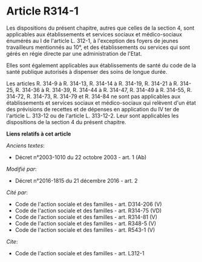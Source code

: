 # Article R314-1

Les dispositions du présent chapitre, autres que celles de la section 4, sont applicables aux établissements et services
sociaux et médico-sociaux énumérés au I de l'article L. 312-1, à l'exception des foyers de jeunes travailleurs mentionnés au
10°, et des établissements ou services qui sont gérés en régie directe par une administration de l'Etat. 

Elles sont également applicables aux établissements de santé du code de la santé publique autorisés à dispenser des soins de
longue durée.

Les articles R. 314-9 à R. 314-13, R. 314-14 à R. 314-19, R. 314-21 à R. 314-25, R. 314-36 à R. 314-39, R. 314-44 à R.
314-47, R. 314-49 à R. 314-55, R. 314-72, R. 314-73, R. 314-79 et R. 314-84 ne sont pas applicables aux établissements et
services sociaux et médico-sociaux qui relèvent d'un état des prévisions de recettes et de dépenses en application du IV ter
de l'article L. 313-12 ou de l'article L. 313-12-2. Leur sont applicables les dispositions de la section 4 du présent
chapitre.

**Liens relatifs à cet article**

_Anciens textes_:

  - Décret n°2003-1010 du 22 octobre 2003 - art. 1 (Ab)

_Modifié par_:

  - Décret n°2016-1815 du 21 décembre 2016 - art. 2

_Cité par_:

  - Code de l'action sociale et des familles - art. D314-206 (V)
  - Code de l'action sociale et des familles - art. R314-75 (VD)
  - Code de l'action sociale et des familles - art. R314-81 (V)
  - Code de l'action sociale et des familles - art. R348-5 (V)
  - Code de l'action sociale et des familles - art. R543-1 (V)

_Cite_:

  - Code de l'action sociale et des familles - art. L312-1
